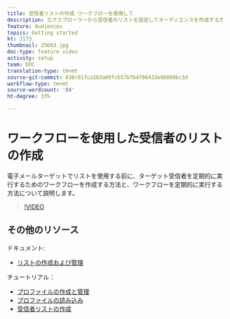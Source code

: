 ```yaml
---
title: 受信者リストの作成 ワークフローを使用して
description: エクスプローラーから受信者のリストを設定してオーディエンスを作成する方法を説明します。
feature: Audiences
topics: Getting started
kt: 2173
thumbnail: 25603.jpg
doc-type: feature video
activity: setup
team: DOC
translation-type: tm+mt
source-git-commit: 838c617ca163a09fcb57b7b4706433e98869bc3d
workflow-type: tm+mt
source-wordcount: '84'
ht-degree: 33%

---
```



# ワークフローを使用した受信者のリストの作成

電子メールターゲットでリストを使用する前に、ターゲット受信者を定期的に実行するためのワークフローを作成する方法と、ワークフローを定期的に実行する方法について説明します。

>[!VIDEO](https://video.tv.adobe.com/v/25603?quality=12)

## その他のリソース

ドキュメント:

* [リストの作成および管理](https://docs.adobe.com/content/help/ja-JP/campaign-classic/using/getting-started/profile-management/creating-and-managing-lists.html)

チュートリアル：

* [プロファイルの作成と管理](/help/profile-management/create-and-manage-profiles.md)
* [プロファイルの読み込み](/help/data-management/importing-profiles.md)
* [受信者リストの作成](/help/profile-management/creating-a-list-of-recipients.md)

